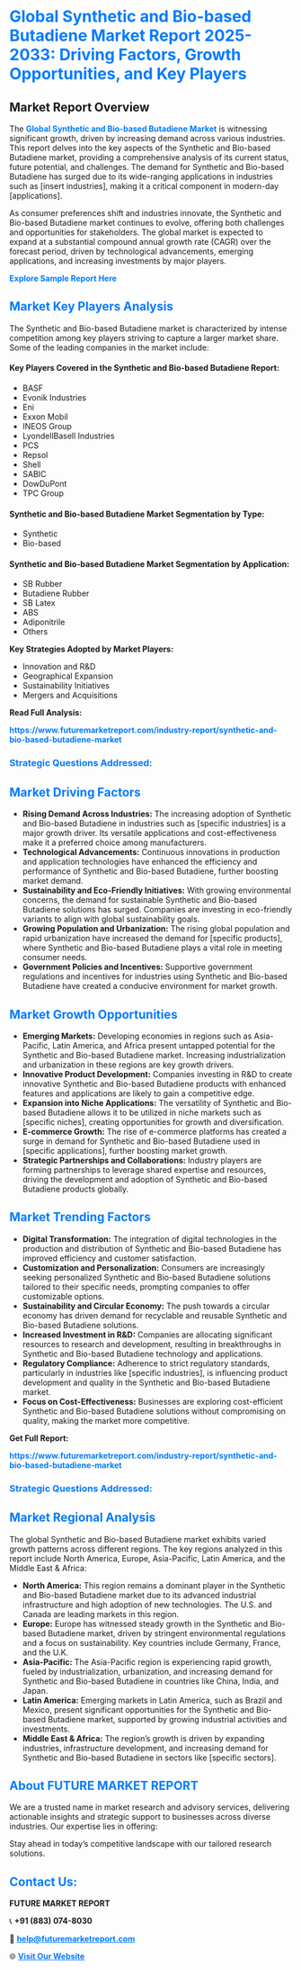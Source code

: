 <h1 style="color: #007BFF;">Global Synthetic and Bio-based Butadiene Market Report 2025-2033: Driving Factors, Growth Opportunities, and Key Players</h1>

<section id="overview">
<h2>Market Report Overview</h2>
<p>The <a href="https://www.futuremarketreport.com/industry-report/synthetic-and-bio-based-butadiene-market" style="color: #007BFF; text-decoration: none;"><strong>Global Synthetic and Bio-based Butadiene Market</strong></a> is witnessing significant growth, driven by increasing demand across various industries. This report delves into the key aspects of the Synthetic and Bio-based Butadiene market, providing a comprehensive analysis of its current status, future potential, and challenges. The demand for Synthetic and Bio-based Butadiene has surged due to its wide-ranging applications in industries such as [insert industries], making it a critical component in modern-day [applications].</p>
<p>As consumer preferences shift and industries innovate, the Synthetic and Bio-based Butadiene market continues to evolve, offering both challenges and opportunities for stakeholders. The global market is expected to expand at a substantial compound annual growth rate (CAGR) over the forecast period, driven by technological advancements, emerging applications, and increasing investments by major players.</p>
</section>

<section id="overview">
<p><a href="https://www.futuremarketreport.com/request-sample/reportId=61324" style="color: #007BFF; text-decoration: none;"><strong>Explore Sample Report Here</strong></a></p>
</section>

<section id="key-players">
<h2 style="color: #007BFF;">Market Key Players Analysis</h2>
<p>The Synthetic and Bio-based Butadiene market is characterized by intense competition among key players striving to capture a larger market share. Some of the leading companies in the market include:</p>
<h4>Key Players Covered in the Synthetic and Bio-based Butadiene Report:</h4>
<ul><li>BASF</li><li>Evonik Industries</li><li>Eni</li><li>Exxon Mobil</li><li>INEOS Group</li><li>LyondellBasell Industries</li><li>PCS</li><li>Repsol</li><li>Shell</li><li>SABIC</li><li>DowDuPont</li><li>TPC Group</li></ul>
<h4>Synthetic and Bio-based Butadiene Market Segmentation by Type:</h4>
<ul><li>Synthetic</li><li>Bio-based</li></ul>

<h4>Synthetic and Bio-based Butadiene Market Segmentation by Application:</h4>
<ul><li>SB Rubber</li><li>Butadiene Rubber</li><li>SB Latex</li><li>ABS</li><li>Adiponitrile</li><li>Others</li></ul>
<p><strong>Key Strategies Adopted by Market Players:</strong></p>
<ul>
<li>Innovation and R&D</li>
<li>Geographical Expansion</li>
<li>Sustainability Initiatives</li>
<li>Mergers and Acquisitions</li>
</ul>
</section>

<section>
<p><strong>Read Full Analysis: </strong></p><a href="https://www.futuremarketreport.com/industry-report/synthetic-and-bio-based-butadiene-market" style="color: #007BFF; text-decoration: none;"><strong>https://www.futuremarketreport.com/industry-report/synthetic-and-bio-based-butadiene-market</strong></a>
<h3 style="color: #007BFF;">Strategic Questions Addressed:</h3>
</section>

<section id="driving-factors">
<h2 style="color: #007BFF;">Market Driving Factors</h2>
<ul>
<li><strong>Rising Demand Across Industries:</strong> The increasing adoption of Synthetic and Bio-based Butadiene in industries such as [specific industries] is a major growth driver. Its versatile applications and cost-effectiveness make it a preferred choice among manufacturers.</li>
<li><strong>Technological Advancements:</strong> Continuous innovations in production and application technologies have enhanced the efficiency and performance of Synthetic and Bio-based Butadiene, further boosting market demand.</li>
<li><strong>Sustainability and Eco-Friendly Initiatives:</strong> With growing environmental concerns, the demand for sustainable Synthetic and Bio-based Butadiene solutions has surged. Companies are investing in eco-friendly variants to align with global sustainability goals.</li>
<li><strong>Growing Population and Urbanization:</strong> The rising global population and rapid urbanization have increased the demand for [specific products], where Synthetic and Bio-based Butadiene plays a vital role in meeting consumer needs.</li>
<li><strong>Government Policies and Incentives:</strong> Supportive government regulations and incentives for industries using Synthetic and Bio-based Butadiene have created a conducive environment for market growth.</li>
</ul>
</section>

<section id="growth-opportunities">
<h2 style="color: #007BFF;">Market Growth Opportunities</h2>
<ul>
<li><strong>Emerging Markets:</strong> Developing economies in regions such as Asia-Pacific, Latin America, and Africa present untapped potential for the Synthetic and Bio-based Butadiene market. Increasing industrialization and urbanization in these regions are key growth drivers.</li>
<li><strong>Innovative Product Development:</strong> Companies investing in R&D to create innovative Synthetic and Bio-based Butadiene products with enhanced features and applications are likely to gain a competitive edge.</li>
<li><strong>Expansion into Niche Applications:</strong> The versatility of Synthetic and Bio-based Butadiene allows it to be utilized in niche markets such as [specific niches], creating opportunities for growth and diversification.</li>
<li><strong>E-commerce Growth:</strong> The rise of e-commerce platforms has created a surge in demand for Synthetic and Bio-based Butadiene used in [specific applications], further boosting market growth.</li>
<li><strong>Strategic Partnerships and Collaborations:</strong> Industry players are forming partnerships to leverage shared expertise and resources, driving the development and adoption of Synthetic and Bio-based Butadiene products globally.</li>
</ul>
</section>

<section id="trending-factors">
<h2 style="color: #007BFF;">Market Trending Factors</h2>
<ul>
<li><strong>Digital Transformation:</strong> The integration of digital technologies in the production and distribution of Synthetic and Bio-based Butadiene has improved efficiency and customer satisfaction.</li>
<li><strong>Customization and Personalization:</strong> Consumers are increasingly seeking personalized Synthetic and Bio-based Butadiene solutions tailored to their specific needs, prompting companies to offer customizable options.</li>
<li><strong>Sustainability and Circular Economy:</strong> The push towards a circular economy has driven demand for recyclable and reusable Synthetic and Bio-based Butadiene solutions.</li>
<li><strong>Increased Investment in R&D:</strong> Companies are allocating significant resources to research and development, resulting in breakthroughs in Synthetic and Bio-based Butadiene technology and applications.</li>
<li><strong>Regulatory Compliance:</strong> Adherence to strict regulatory standards, particularly in industries like [specific industries], is influencing product development and quality in the Synthetic and Bio-based Butadiene market.</li>
<li><strong>Focus on Cost-Effectiveness:</strong> Businesses are exploring cost-efficient Synthetic and Bio-based Butadiene solutions without compromising on quality, making the market more competitive.</li>
</ul>
</section>

<section>
<p><strong>Get Full Report: </strong></p><a href="https://www.futuremarketreport.com/industry-report/synthetic-and-bio-based-butadiene-market" style="color: #007BFF; text-decoration: none;"><strong>https://www.futuremarketreport.com/industry-report/synthetic-and-bio-based-butadiene-market</strong></a>
<h3 style="color: #007BFF;">Strategic Questions Addressed:</h3>
</section>


<section id="regional-analysis">
<h2 style="color: #007BFF;">Market Regional Analysis</h2>
<p>The global Synthetic and Bio-based Butadiene market exhibits varied growth patterns across different regions. The key regions analyzed in this report include North America, Europe, Asia-Pacific, Latin America, and the Middle East & Africa:</p>
<ul>
<li><strong>North America:</strong> This region remains a dominant player in the Synthetic and Bio-based Butadiene market due to its advanced industrial infrastructure and high adoption of new technologies. The U.S. and Canada are leading markets in this region.</li>
<li><strong>Europe:</strong> Europe has witnessed steady growth in the Synthetic and Bio-based Butadiene market, driven by stringent environmental regulations and a focus on sustainability. Key countries include Germany, France, and the U.K.</li>
<li><strong>Asia-Pacific:</strong> The Asia-Pacific region is experiencing rapid growth, fueled by industrialization, urbanization, and increasing demand for Synthetic and Bio-based Butadiene in countries like China, India, and Japan.</li>
<li><strong>Latin America:</strong> Emerging markets in Latin America, such as Brazil and Mexico, present significant opportunities for the Synthetic and Bio-based Butadiene market, supported by growing industrial activities and investments.</li>
<li><strong>Middle East & Africa:</strong> The region’s growth is driven by expanding industries, infrastructure development, and increasing demand for Synthetic and Bio-based Butadiene in sectors like [specific sectors].</li>
</ul>
</section>

<footer>
<h2 style="color: #007BFF;">About FUTURE MARKET REPORT</h2>
<p>We are a trusted name in market research and advisory services, delivering actionable insights and strategic support to businesses across diverse industries. Our expertise lies in offering:</p>

<p>Stay ahead in today’s competitive landscape with our tailored research solutions.</p>

<h2 style="color: #007BFF;">Contact Us:</h2>
<p><strong>FUTURE MARKET REPORT</strong></p>
<p>📞 <strong>+91 (883) 074-8030</strong></p>
<p>📧 <strong><a href="mailto:help@futuremarketreport.com" style="color: #007BFF;">help@futuremarketreport.com</a></strong></p>
<p>🌐 <strong><a href="https://www.futuremarketreport.com/" style="color: #007BFF;">Visit Our Website</a></strong></p>
</footer>